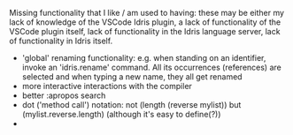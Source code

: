 Missing functionality that I like / am used to having: these may be either my lack of knowledge of the VSCode Idris plugin, a lack of functionality of the VSCode plugin itself, lack of functionality in the Idris language server, lack of functionality in Idris itself.
* 'global' renaming functionality: e.g. when standing on an identifier, invoke an 'idris.rename' command. All its occurrences (references) are selected and when typing a new name, they all get renamed
* more interactive interactions with the compiler
* better :apropos search
* dot ('method call') notation: not (length (reverse mylist)) but (mylist.reverse.length) (although it's easy to define(?))
* 